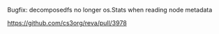 Bugfix: decomposedfs no longer os.Stats when reading node metadata

https://github.com/cs3org/reva/pull/3978


